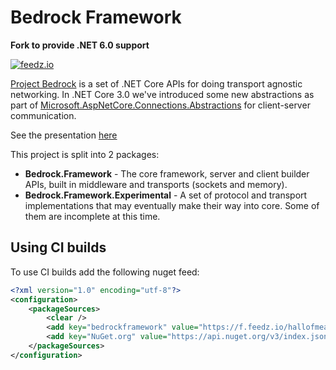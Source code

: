 # Bedrock Framework

**Fork to provide .NET 6.0 support**

[![feedz.io](https://img.shields.io/badge/endpoint.svg?url=https%3A%2F%2Ff.feedz.io%2Fhallofmeat%2Fbedrockframework%2Fshield%2FBedrock.Framework%2Flatest&label=Bedrock.Framework)](https://f.feedz.io/hallofmeat/bedrockframework/packages/Bedrock.Framework/latest/download)

[Project Bedrock](https://github.com/aspnet/AspNetCore/issues/4772) is a set of .NET Core APIs for doing transport agnostic networking. In .NET Core 3.0 we've introduced some new abstractions
as part of [Microsoft.AspNetCore.Connections.Abstractions](https://www.nuget.org/packages/Microsoft.AspNetCore.Connections.Abstractions) for client-server communication. 

See the presentation [here](https://speakerdeck.com/davidfowl/project-bedrock)

This project is split into 2 packages:
- **Bedrock.Framework** - The core framework, server and client builder APIs, built in middleware and transports (sockets and memory).
- **Bedrock.Framework.Experimental** - A set of protocol and transport implementations that may eventually make their way into core. Some of them are incomplete at this time.

## Using CI builds

To use CI builds add the following nuget feed:

```xml
<?xml version="1.0" encoding="utf-8"?>
<configuration>
    <packageSources>
        <clear />
        <add key="bedrockframework" value="https://f.feedz.io/hallofmeat/bedrockframework/nuget/index.json" />
        <add key="NuGet.org" value="https://api.nuget.org/v3/index.json" />
    </packageSources>
</configuration>
```
